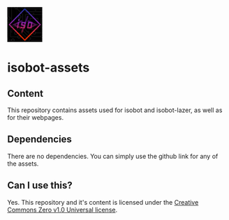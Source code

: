 <img width='80px' src='https://github.com/PyBotDevs/isobot-assets/blob/isobot/branding/logos/normal-favicon.png'>

# isobot-assets
## Content
This repository contains assets used for isobot and isobot-lazer, as well as for their webpages.

## Dependencies
There are no dependencies. You can simply use the github link for any of the assets.

## Can I use this?
Yes. This repository and it's content is licensed under the [Creative Commons Zero v1.0 Universal license](https://github.com/PyBotDevs/isobot-assets/blob/isobot/LICENSE).
